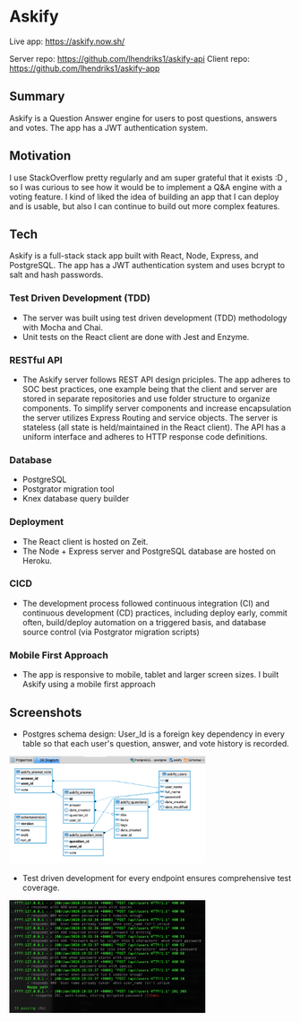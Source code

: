 # Askify
Live app: https://askify.now.sh/

Server repo: https://github.com/lhendriks1/askify-api
Client repo: https://github.com/lhendriks1/askify-app

## Summary
Askify is a Question Answer engine for users to post questions, answers and votes. The app has a JWT authentication system.

## Motivation
I use StackOverflow pretty regularly and am super grateful that it exists :D , so I was curious to see how it would be to implement a Q&A engine with a voting feature. I kind of liked the idea of building an app that I can deploy and is usable, but also I can continue to build out more complex features.

## Tech
Askify is a full-stack stack app built with React, Node, Express, and PostgreSQL. The app has a JWT authentication system and uses bcrypt to salt and hash passwords. 

### Test Driven Development (TDD)
- The server was built using test driven development (TDD) methodology with Mocha and Chai. 
- Unit tests on the React client are done with Jest and Enzyme.

### RESTful API
- The Askify server follows REST API design priciples. The app adheres to SOC best practices, one example being that the client and server are stored in separate repositories and use folder structure to organize components. To simplify server components and increase encapsulation the server utilizes Express Routing and service objects. The server is stateless (all state is held/maintained in the React client). The API has a uniform interface and adheres to HTTP response code definitions.

### Database
- PostgreSQL
- Postgrator migration tool
- Knex database query builder

### Deployment
- The React client is hosted on Zeit.
- The Node + Express server and PostgreSQL database are hosted on Heroku.

### CICD
- The development process followed continuous integration (CI) and continuous development (CD) practices, including deploy early, commit often, build/deploy automation on a triggered basis, and database source control (via Postgrator migration scripts) 

### Mobile First Approach
- The app is responsive to mobile, tablet and larger screen sizes. I built Askify using a mobile first approach

## Screenshots
- Postgres schema design: User_Id is a foreign key dependency in every table so that each user's question, answer, and vote history is recorded.
<img src="./screenshots/askify_ER_Diagram.png" alt="ER Diagram form DBeaver" width="350" >

<br>

- Test driven development for every endpoint ensures comprehensive test coverage.
<img src="./screenshots/askify_tests.png" alt="passed tests screenshot" width="350" >

